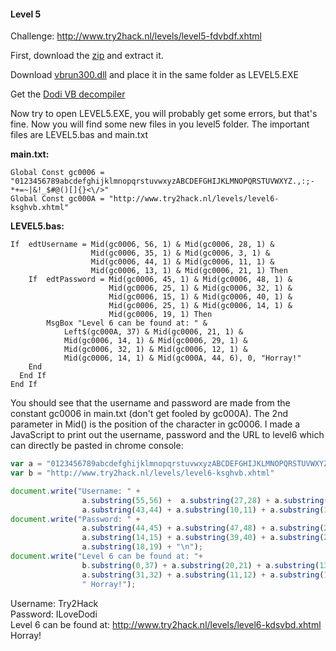 #### Level 5

Challenge: http://www.try2hack.nl/levels/level5-fdvbdf.xhtml

First, download the <a href="http://www.try2hack.nl/levels/level5.zip">zip</a> and extract it. 

Download <a href="http://www.dll-files.com/dllindex/dll-files.shtml?vbrun300">vbrun300.dll</a> and place it in the same folder as LEVEL5.EXE

Get the <a href="http://vbdis4.angelfire.com">Dodi VB decompiler</a>

Now try to open LEVEL5.EXE, you will probably get some errors, but that's fine. Now you will find some new files in you level5 folder. The important files are LEVEL5.bas and main.txt

<b>main.txt:</b>
```
Global Const gc0006 = "0123456789abcdefghijklmnopqrstuvwxyzABCDEFGHIJKLMNOPQRSTUVWXYZ.,:;-*+=~|&!_$#@()[]{}<\/>"
Global Const gc000A = "http://www.try2hack.nl/levels/level6-ksghvb.xhtml"
```
<b>LEVEL5.bas:</b>
```
If  edtUsername = Mid(gc0006, 56, 1) & Mid(gc0006, 28, 1) &
                  Mid(gc0006, 35, 1) & Mid(gc0006, 3, 1) & 
                  Mid(gc0006, 44, 1) & Mid(gc0006, 11, 1) & 
                  Mid(gc0006, 13, 1) & Mid(gc0006, 21, 1) Then
    If  edtPassword = Mid(gc0006, 45, 1) & Mid(gc0006, 48, 1) & 
                      Mid(gc0006, 25, 1) & Mid(gc0006, 32, 1) & 
                      Mid(gc0006, 15, 1) & Mid(gc0006, 40, 1) & 
                      Mid(gc0006, 25, 1) & Mid(gc0006, 14, 1) & 
                      Mid(gc0006, 19, 1) Then
        MsgBox "Level 6 can be found at: " & 
            Left$(gc000A, 37) & Mid(gc0006, 21, 1) & 
            Mid(gc0006, 14, 1) & Mid(gc0006, 29, 1) & 
            Mid(gc0006, 32, 1) & Mid(gc0006, 12, 1) & 
            Mid(gc0006, 14, 1) & Mid(gc000A, 44, 6), 0, "Horray!"
    End
  End If
End If
```
You should see that the username and password are made from the constant gc0006 in main.txt (don't get fooled by gc000A). The 2nd parameter in Mid() is the position of the character in gc0006. I made a JavaScript to print out the username, password and the URL to level6 which can directly be pasted in chrome console:
```javascript
var a = "0123456789abcdefghijklmnopqrstuvwxyzABCDEFGHIJKLMNOPQRSTUVWXYZ.,:;-*+=~|&!_$#@()[]{}<\/>";
var b = "http://www.try2hack.nl/levels/level6-ksghvb.xhtml"

document.write("Username: " + 
                a.substring(55,56) +  a.substring(27,28) + a.substring(34,35) + a.substring(2,3) + 
                a.substring(43,44) + a.substring(10,11) + a.substring(12,13) + a.substring(20,21) + "\n"); 
document.write("Password: " + 
                a.substring(44,45) + a.substring(47,48) + a.substring(24,25) + a.substring(31,32) + 
                a.substring(14,15) + a.substring(39,40) + a.substring(24,25) + a.substring(13,14) + 
                a.substring(18,19) + "\n");
document.write("Level 6 can be found at: "+ 
                b.substring(0,37) + a.substring(20,21) + a.substring(13,14) + a.substring(28,29) + 
                a.substring(31,32) + a.substring(11,12) + a.substring(13,14) + b.substring(43,50) + 
                " Horray!");
```

Username: Try2Hack<br> 
Password: ILoveDodi <br>
Level 6 can be found at: http://www.try2hack.nl/levels/level6-kdsvbd.xhtml <br>
Horray!
